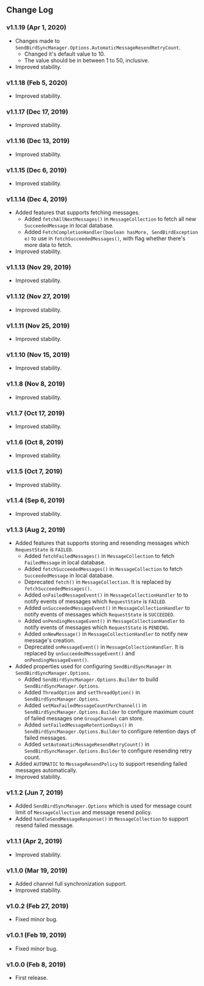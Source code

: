 ## Change Log

### v1.1.19 (Apr 1, 2020)
* Changes made to `SendBirdSyncManager.Options.AutomaticMessageResendRetryCount`.
  * Changed it's default value to 10.
  * The value should be in between 1 to 50, inclusive.
* Improved stability.

### v1.1.18 (Feb 5, 2020)
* Improved stability.

### v1.1.17 (Dec 17, 2019)
* Improved stability.

### v1.1.16 (Dec 13, 2019)
* Improved stability.

### v1.1.15 (Dec 6, 2019)
* Improved stability.

### v1.1.14 (Dec 4, 2019)
* Added features that supports fetching messages.
   * Added `fetchAllNextMessages()` in `MessageCollection` to fetch all new `SucceededMessage` in local database.
   * Added `FetchCompletionHandler(boolean hasMore, SendBirdException e)` to use in `fetchSucceededMessages()`, with flag whether there's more data to fetch.
* Improved stability.

### v1.1.13 (Nov 29, 2019)
* Improved stability.

### v1.1.12 (Nov 27, 2019)
* Improved stability.

### v1.1.11 (Nov 25, 2019)
* Improved stability.

### v1.1.10 (Nov 15, 2019)
* Improved stability.

### v1.1.8 (Nov 8, 2019)
* Improved stability.

### v1.1.7 (Oct 17, 2019)
* Improved stability.

### v1.1.6 (Oct 8, 2019)
* Improved stability.

### v1.1.5 (Oct 7, 2019)
* Improved stability.

### v1.1.4 (Sep 6, 2019)
* Improved stability.

### v1.1.3 (Aug 2, 2019)
* Added features that supports storing and resending messages which `RequestState` is `FAILED`.
   * Added `fetchFailedMessages()` in `MessageCollection` to fetch `FailedMessage` in local database.
   * Added `fetchSucceededMessages()` in `MessageCollection` to fetch `SucceededMessage` in local database.
   * Deprecated `fetch()` in `MessageCollection`. It is replaced by `fetchSucceededMessages()`.
   * Added `onFailedMessageEvent()` in `MessageCollectionHandler` to to notify events of messages which `RequestState` is `FAILED`.
   * Added `onSucceededMessageEvent()` in `MessageCollectionHandler` to notify events of messages which `RequestState` is `SUCCEEDED`.
   * Added `onPendingMessageEvent()` in `MessageCollectionHandler` to notify events of messages which `RequestState` is `PENDING`.
   * Added `onNewMessage()` in `MessageCollectionHandler` to notify new message's creation.
   * Deprecated `onMessageEvent()` in `MessageCollectionHandler`. It is replaced by `onSucceededMessageEvent()` and `onPendingMessageEvent()`.
* Added properties used for configuring `SendBirdSyncManager` in `SendBirdSyncManager.Options`.
   * Added `SendBirdSyncManager.Options.Builder` to build `SendBirdSyncManager.Options`.
   * Added `ThreadOption` and `setThreadOption()` in `SendBirdSyncManager.Options`.
   * Added `setMaxFailedMessageCountPerChannel()` in `SendBirdSyncManager.Options.Builder` to configure maximum count of failed messages one `GroupChannel` can store.
   * Added `setFailedMessageRetentionDays()` in `SendBirdSyncManager.Options.Builder` to configure retention days of failed messages.
   * Added `setAutomaticMessageResendRetryCount()` in `SendBirdSyncManager.Options.Builder` to configure resending retry count.
* Added `AUTOMATIC` to `MessageResendPolicy` to support resending failed messages automatically.
* Improved stability.
   
### v1.1.2 (Jun 7, 2019)
* Added `SendBirdSyncManager.Options` which is used for message count limit of `MessageCollection` and message resend policy.
* Added `handleSendMessageResponse()` in `MessageCollection` to support resend failed message.

### v1.1.1 (Apr 2, 2019)
* Improved stability.

### v1.1.0 (Mar 19, 2019)
* Added channel full synchronization support.
* Improved stability.

### v1.0.2 (Feb 27, 2019)
* Fixed minor bug.

### v1.0.1 (Feb 19, 2019)
* Fixed minor bug.

### v1.0.0 (Feb 8, 2019)
* First release.
